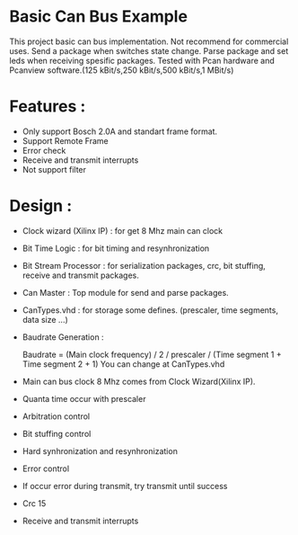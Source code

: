 # Basic Can Bus Example

  This project basic can bus implementation. Not recommend for commercial uses.
  Send a package when switches state change. 
  Parse package and set leds when receiving spesific packages.
  Tested with Pcan hardware and Pcanview software.(125 kBit/s,250 kBit/s,500 kBit/s,1 MBit/s)

# Features :
- Only support Bosch 2.0A and standart frame format.
- Support Remote Frame
- Error check
- Receive and transmit interrupts
- Not support filter


# Design : 

- Clock wizard (Xilinx IP) : for get 8 Mhz main can clock
- Bit Time Logic           : for bit timing and resynhronization
- Bit Stream Processor     : for serialization packages, crc, bit stuffing, receive and transmit packages.
- Can Master               : Top module for send and parse packages.
- CanTypes.vhd             : for storage some defines. (prescaler, time segments, data size ...)

- Baudrate Generation : 

    Baudrate =  (Main clock frequency) / 2 / prescaler / (Time segment 1 + Time segment 2 + 1)
    You can change at CanTypes.vhd

- Main can bus clock 8 Mhz comes from Clock Wizard(Xilinx IP).
- Quanta time occur with prescaler
- Arbitration control
- Bit stuffing control
- Hard synhronization and resynhronization
- Error control
- If occur error during transmit, try transmit until success
- Crc 15 
- Receive and transmit interrupts
